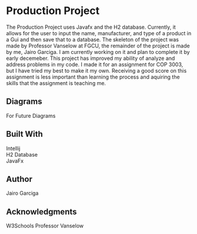 # Production Project

The Production Project uses Javafx and the H2 database. Currently, it allows for the user to input the name, manufacturer, and type of a product in a Gui and then save that to a database. The skeleton of the project was made by Professor Vanselow at FGCU, the remainder of the project is made by me, Jairo Garciga. I am currently working on it and plan to complete it by early decemeber. This project has improved my ability of analyze and address problems in my code. I made it for an assignment for COP 3003, but I have tried my best to make it my own. Receiving a good score on this assignment is less important than learning the process and aquiring the skills that the assignment is teaching me.<br />

## Diagrams

For Future Diagrams

## Built With

Intellij <br />
H2 Database  <br />
JavaFx

## Author

Jairo Garciga

## Acknowledgments

W3Schools
Professor Vanselow

